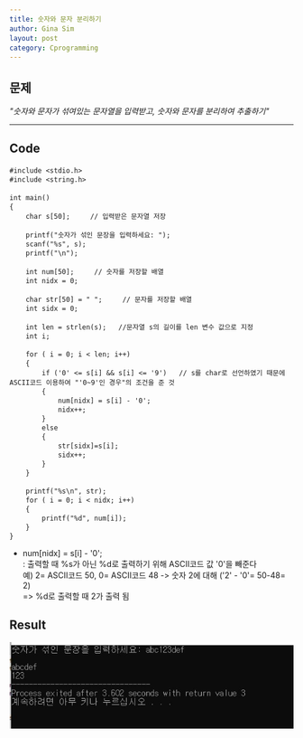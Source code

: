 ```yaml
---
title: 숫자와 문자 분리하기
author: Gina Sim
layout: post
category: Cprogramming
---
```


문제
------

*"숫자와 문자가 섞여있는 문자열을 입력받고, 숫자와 문자를 분리하여 추출하기"*

-----------

Code
------

```
#include <stdio.h>
#include <string.h>

int main()
{
	char s[50];     // 입력받은 문자열 저장 

	printf("숫자가 섞인 문장을 입력하세요: ");
	scanf("%s", s);
	printf("\n");

	int num[50];     // 숫자를 저장할 배열 
	int nidx = 0;      

	char str[50] = " ";     // 문자를 저장할 배열 
	int sidx = 0;

	int len = strlen(s);   //문자열 s의 길이를 len 변수 값으로 지정
	int i;
	
	for ( i = 0; i < len; i++)
	{
		if ('0' <= s[i] && s[i] <= '9')   // s를 char로 선언하였기 때문에  ASCII코드 이용하여 "'0~9'인 경우"의 조건을 준 것 
		{
			num[nidx] = s[i] - '0';    
			nidx++;  
		}
		else
		{
			str[sidx]=s[i];
			sidx++;
		}
	}

	printf("%s\n", str);
	for ( i = 0; i < nidx; i++)
	{
		printf("%d", num[i]);
	}
}
```  
- num[nidx] = s[i] - '0';     
	: 출력할 때 %s가 아닌 %d로 출력하기 위해 ASCII코드 값 '0'을 빼준다   
	 예) 2= ASCII코드 50, 0= ASCII코드 48  -> 숫자 2에 대해 ('2' - '0'= 50-48= 2)  
	 => %d로 출력할 때 2가 출력 됨  

Result
------
  
<img src= "/_img/extractnum_result.jpg">
